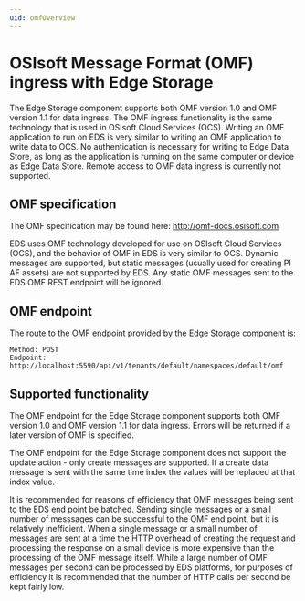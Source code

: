 ```yaml
---
uid: omfOverview
---
```


# OSIsoft Message Format (OMF) ingress with Edge Storage

The Edge Storage component supports both OMF version 1.0 and OMF version 1.1 for data ingress. The OMF ingress functionality is the same technology that is used in OSIsoft Cloud Services (OCS). Writing an OMF application to run on EDS is very similar to writing an OMF application to write data to OCS. No authentication is necessary for writing to Edge Data Store, as long as the application is running on the same computer or device as Edge Data Store. Remote access to OMF data ingress is currently not supported.

## OMF specification

The OMF specification may be found here: <http://omf-docs.osisoft.com>

EDS uses OMF technology developed for use on OSIsoft Cloud Services (OCS), and the behavior of OMF in EDS is very similar to OCS. Dynamic messages are supported, but static messages (usually used for creating PI AF assets) are not supported by EDS. Any static OMF messages sent to the EDS OMF REST endpoint will be ignored.

## OMF endpoint

The route to the OMF endpoint provided by the Edge Storage component is:

```http
Method: POST
Endpoint: http://localhost:5590/api/v1/tenants/default/namespaces/default/omf
```

## Supported functionality

The OMF endpoint for the Edge Storage component supports both OMF version 1.0 and OMF version 1.1 for data ingress. Errors will be returned if a later version of OMF is specified.

The OMF endpoint for the Edge Storage component does not support the update action - only create messages are supported. If a create data message is sent with the same time index the values will be replaced at that index value.

It is recommended for reasons of efficiency that OMF messages being sent to the EDS end point be batched. Sending single messages or a small number of messsages can be successful to the OMF end point, but it is relatively inefficient. When a single message or a small number of messages are sent at a time the HTTP overhead of creating the request and processing the response on a small device is more expensive than the processing of the OMF message itself. While a large number of OMF messages per second can be processed by EDS platforms, for purposes of efficiency it is recommended that the number of HTTP calls per second be kept fairly low.
